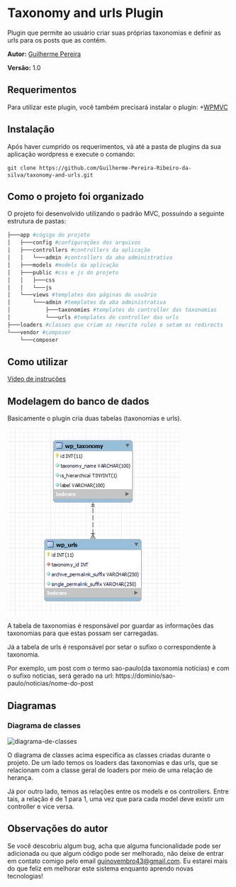 # Taxonomy and urls Plugin

Plugin que permite ao usuário criar suas próprias taxonomias
e definir as urls para os posts que as contém.

**Autor:** [Guilherme Pereira](https://github.com/Guilherme-Pereira-Ribeiro-da-silva/) 

**Versão:** 1.0

##  Requerimentos
Para utilizar este plugin, você também precisará 
instalar o plugin: 
+[WPMVC](https://github.com/tombenner/wp-mvc)

## Instalação

Após haver cumprido os requerimentos, vá até a pasta de plugins
da sua aplicação wordpress e execute o comando:

	git clone https://github.com/Guilherme-Pereira-Ribeiro-da-silva/taxonomy-and-urls.git

## Como o projeto foi organizado
O projeto foi desenvolvido utilizando o padrão MVC, possuíndo
a seguinte estrutura de pastas:
```bash
├───app #cógigo do projeto
│   ├───config #configurações dos arquivos
│   ├───controllers #controllers da aplicação
│   │   └───admin #controllers da aba administrativa
│   ├───models #models da aplicação
│   ├───public #css e js do projeto
│   │   ├───css
│   │   └───js
│   └───views #templates das páginas do usuário
│       └───admin #templates da aba administrativa
│           ├───taxonomies #templates do controller das taxonomias
│           └───urls #templates do controller das urls
├───loaders #classes que criam as rewrite rules e setam os redirects
└───vendor #composer
    └───composer
```   
## Como utilizar
[Vídeo de instruções](https://www.youtube.com/watch?v=02SsPZwtQTU)

## Modelagem do banco de dados
Basicamente o plugin cria duas tabelas (taxonomias e urls).

![diagrama-do-banco-de-dados](https://github.com/Guilherme-Pereira-Ribeiro-da-silva/taxonomy-and-urls/blob/main/app/public/modelo-relacional.png)

A tabela de taxonomias é responsável por guardar as informações
das taxonomias para que estas possam ser carregadas.

Já a tabela de urls é responsável por setar o sufixo o correspondente
à taxonomia. 

Por exemplo, um post com o termo sao-paulo(da taxonomia notícias)
e com o sufixo noticias, será gerado na url: https://dominio/sao-paulo/noticias/nome-do-post

## Diagramas

### Diagrama de classes
![diagrama-de-classes](https://github.com/Guilherme-Pereira-Ribeiro-da-silva/taxonomy-and-urls/blob/main/diagramas/diagrama_de_classes.png)

O diagrama de classes acima especifíca as classes criadas 
durante o projeto. De um lado temos os loaders das taxonomias e das urls, 
que se relacionam com a classe geral de loaders por meio de
uma relação de herança.

Já por outro lado, temos as relações entre os models e os controllers. 
Entre tais, a relação é de 1 para 1, uma vez que para cada model deve existir 
um controller e vice versa.

## Observações do autor
Se você descobriu algum bug, acha que alguma funcionalidade
pode ser adicionada ou que algum código pode ser melhorado,
não deixe de entrar em contato comigo pelo email guinovembro43@gmail.com.
Eu estarei mais do que feliz em melhorar este sistema enquanto
aprendo novas tecnologias!
